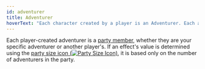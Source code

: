 ```yaml
---
id: adventurer
title: Adventurer
hoverText: "Each character created by a player is an Adventurer. Each adventurer is a party member."
---
```


Each player-created adventurer is a [party member](/docs/all/other/party), whether they are your specific adventurer or another player's. If an effect's value is determined using the [party size icon (<img src="/icons/party-size.svg" alt="Party Size Icon" class="icon-svg" />)](/docs/all/other/party-size), it is based only on the number of adventurers in the party.